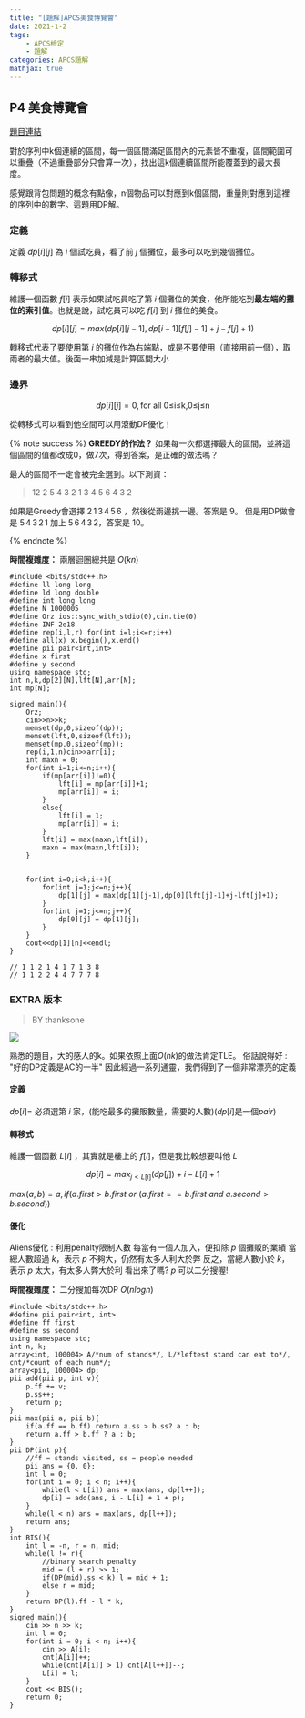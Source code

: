 ```yaml
---
title: "[題解]APCS美食博覽會"
date: 2021-1-2
tags: 
    - APCS檢定
    - 題解
categories: APCS題解
mathjax: true
---
```


## P4 美食博覽會
<!--more-->
[題目連結](https://zerojudge.tw/ShowProblem?problemid=g278)

對於序列中k個連續的區間，每一個區間滿足區間內的元素皆不重複，區間範圍可以重疊（不過重疊部分只會算一次），找出這k個連續區間所能覆蓋到的最大長度。

感覺跟背包問題的概念有點像，n個物品可以對應到k個區間，重量則對應到這裡的序列中的數字。這題用DP解。

### 定義

定義 $dp[i][j]$ 為 $i$ 個試吃員，看了前 $j$ 個攤位，最多可以吃到幾個攤位。

### 轉移式

維護一個函數 $f[i]$ 表示如果試吃員吃了第 $i$ 個攤位的美食，他所能吃到**最左端的攤位的索引值**。也就是說，試吃員可以吃 $f[i]$ 到 $i$ 攤位的美食。

$$dp[i][j] = max(dp[i][j-1],dp[i-1][f[j]-1]+j-f[j]+1)$$

轉移式代表了要使用第 $i$ 的攤位作為右端點，或是不要使用（直接用前一個），取兩者的最大值。後面一串加減是計算區間大小

### 邊界

$$dp[i][j] = 0,\text{for all 0≤i≤k,0≤j≤n}$$

從轉移式可以看到他空間可以用滾動DP優化！

{% note success %}
**GREEDY的作法？**
如果每一次都選擇最大的區間，並將這個區間的值都改成0，做7次，得到答案，是正確的做法嗎？

最大的區間不一定會被完全選到。以下測資：

> 12 2
> 5 4 3 2 1 3 4 5 6 4 3 2

如果是Greedy會選擇 $2 \,1\, 3\, 4\, 5\, 6$ ，然後從兩邊挑一邊。答案是 $9$。
但是用DP做會是 $5\, 4\, 3\, 2\, 1$ 加上 $5\, 6\, 4\, 3\, 2$，答案是 $10$。

{% endnote %}

**時間複雜度：** 兩層迴圈總共是 $O(kn)$

```cpp=
#include <bits/stdc++.h>
#define ll long long
#define ld long double
#define int long long
#define N 1000005
#define Orz ios::sync_with_stdio(0),cin.tie(0)
#define INF 2e18
#define rep(i,l,r) for(int i=l;i<=r;i++)
#define all(x) x.begin(),x.end()
#define pii pair<int,int>
#define x first
#define y second
using namespace std;
int n,k,dp[2][N],lft[N],arr[N];
int mp[N];

signed main(){
    Orz;
    cin>>n>>k;
    memset(dp,0,sizeof(dp));
    memset(lft,0,sizeof(lft));
    memset(mp,0,sizeof(mp));
    rep(i,1,n)cin>>arr[i];
    int maxn = 0;
    for(int i=1;i<=n;i++){
        if(mp[arr[i]]!=0){
            lft[i] = mp[arr[i]]+1;
            mp[arr[i]] = i;
        }
        else{
            lft[i] = 1;
            mp[arr[i]] = i;
        }
        lft[i] = max(maxn,lft[i]);
        maxn = max(maxn,lft[i]);
    }

    
    for(int i=0;i<k;i++){
        for(int j=1;j<=n;j++){
            dp[1][j] = max(dp[1][j-1],dp[0][lft[j]-1]+j-lft[j]+1);
        }
        for(int j=1;j<=n;j++){
            dp[0][j] = dp[1][j];
        }
    }
    cout<<dp[1][n]<<endl;
}

// 1 1 2 1 4 1 7 1 3 8
// 1 1 2 2 4 4 7 7 7 8
```

### EXTRA 版本

> BY thanksone

![](https://i.imgur.com/srLyvYy.png)

熟悉的題目，大的感人的k。如果依照上面$O(nk)$的做法肯定TLE。
俗話說得好 : "好的DP定義是AC的一半"
因此經過一系列通靈，我們得到了一個非常漂亮的定義

#### 定義

 $dp[i] =$ 必須選第 $i$ 家，$($能吃最多的攤販數量，需要的人數$) (dp[i]$是一個$pair)$

#### 轉移式

維護一個函數 $L[i]$ ，其實就是樓上的 $f[i]$，但是我比較想要叫他 $L$

$$dp[i] = max_{j<L[i]}(dp[j]) + i - L[i] + 1$$

$max(a, b) = a, if(a.first > b.first\ or\ (a.first == b.first\  and\ a.second > b.second))$

#### 優化

Aliens優化 : 利用penalty限制人數
每當有一個人加入，便扣除 $p$ 個攤販的業績
當總人數超過 $k$，表示 $p$ 不夠大，仍然有太多人利大於弊
反之，當總人數小於 $k$，表示 $p$ 太大，有太多人弊大於利
看出來了嗎? $p$ 可以二分搜喔!

**時間複雜度：** 二分搜加每次DP $O(nlogn)$

```cpp=
#include <bits/stdc++.h>
#define pii pair<int, int>
#define ff first
#define ss second
using namespace std;
int n, k;
array<int, 100004> A/*num of stands*/, L/*leftest stand can eat to*/, cnt/*count of each num*/;
array<pii, 100004> dp;
pii add(pii p, int v){
    p.ff += v;
    p.ss++;
    return p;
}
pii max(pii a, pii b){
    if(a.ff == b.ff) return a.ss > b.ss? a : b;
    return a.ff > b.ff ? a : b;
}
pii DP(int p){
    //ff = stands visited, ss = people needed
    pii ans = {0, 0};
    int l = 0;
    for(int i = 0; i < n; i++){
        while(l < L[i]) ans = max(ans, dp[l++]);
        dp[i] = add(ans, i - L[i] + 1 + p);
    }
    while(l < n) ans = max(ans, dp[l++]);
    return ans;
}
int BIS(){
    int l = -n, r = n, mid;
    while(l != r){
        //binary search penalty
        mid = (l + r) >> 1;
        if(DP(mid).ss < k) l = mid + 1;
        else r = mid;
    }
    return DP(l).ff - l * k;
}
signed main(){
    cin >> n >> k;
    int l = 0;
    for(int i = 0; i < n; i++){
        cin >> A[i];
        cnt[A[i]]++;
        while(cnt[A[i]] > 1) cnt[A[l++]]--;
        L[i] = l;
    }
    cout << BIS();
    return 0;
}
```
